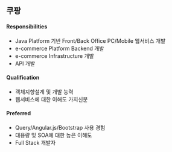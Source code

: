 


## 쿠팡
#### Responsibilities
- Java Platform 기반 Front/Back Office PC/Mobile 웹서비스 개발
- e-commerce Platform Backend 개발
- e-commerce Infrastructure 개발
- API 개발

#### Qualification
- 객체지향설계 및 개발 능력
- 웹서비스에 대한 이해도 가지신분

#### Preferred
- Query/Angular.js/Bootstrap 사용 경험
- 대용량 및 SOA에 대한 높은 이해도
- Full Stack 개발자

